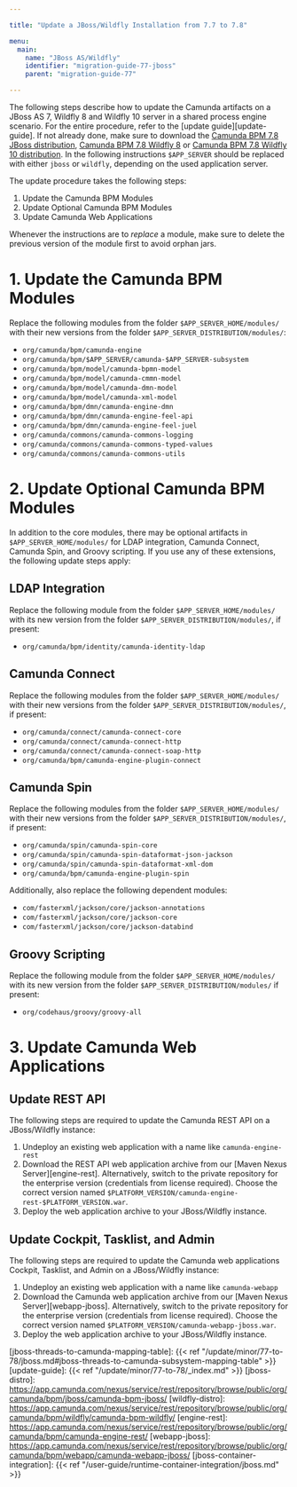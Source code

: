 ```yaml
---

title: "Update a JBoss/Wildfly Installation from 7.7 to 7.8"

menu:
  main:
    name: "JBoss AS/Wildfly"
    identifier: "migration-guide-77-jboss"
    parent: "migration-guide-77"

---
```


The following steps describe how to update the Camunda artifacts on a JBoss AS
7, Wildfly 8 and Wildfly 10 server in a shared process engine scenario. For the entire
procedure, refer to the [update guide][update-guide]. If not
already done, make sure to download the [Camunda BPM 7.8 JBoss distribution](https://downloads.camunda.cloud/release/camunda-bpm/jboss/7.8/), [Camunda BPM 7.8 Wildfly 8](https://downloads.camunda.cloud/release/camunda-bpm/wildfly8/7.8/)
or [Camunda BPM 7.8 Wildfly 10 distribution](https://downloads.camunda.cloud/release/camunda-bpm/wildfly10/7.8/). In the following instructions
`$APP_SERVER` should be replaced with either `jboss` or `wildfly`, depending on
the used application server.

The update procedure takes the following steps:

1. Update the Camunda BPM Modules
2. Update Optional Camunda BPM Modules
3. Update Camunda Web Applications

Whenever the instructions are to *replace* a module, make sure to delete the previous version of the module first to avoid orphan jars.

# 1. Update the Camunda BPM Modules

Replace the following modules from the folder `$APP_SERVER_HOME/modules/` with their new versions from the folder `$APP_SERVER_DISTRIBUTION/modules/`:

* `org/camunda/bpm/camunda-engine`
* `org/camunda/bpm/$APP_SERVER/camunda-$APP_SERVER-subsystem`
* `org/camunda/bpm/model/camunda-bpmn-model`
* `org/camunda/bpm/model/camunda-cmmn-model`
* `org/camunda/bpm/model/camunda-dmn-model`
* `org/camunda/bpm/model/camunda-xml-model`
* `org/camunda/bpm/dmn/camunda-engine-dmn`
* `org/camunda/bpm/dmn/camunda-engine-feel-api`
* `org/camunda/bpm/dmn/camunda-engine-feel-juel`
* `org/camunda/commons/camunda-commons-logging`
* `org/camunda/commons/camunda-commons-typed-values`
* `org/camunda/commons/camunda-commons-utils`

# 2. Update Optional Camunda BPM Modules

In addition to the core modules, there may be optional artifacts in `$APP_SERVER_HOME/modules/` for LDAP integration, Camunda Connect, Camunda Spin, and Groovy scripting.
If you use any of these extensions, the following update steps apply:

## LDAP Integration

Replace the following module from the folder `$APP_SERVER_HOME/modules/` with its new version from the folder `$APP_SERVER_DISTRIBUTION/modules/`, if present:

* `org/camunda/bpm/identity/camunda-identity-ldap`

## Camunda Connect

Replace the following modules from the folder `$APP_SERVER_HOME/modules/` with their new versions from the folder `$APP_SERVER_DISTRIBUTION/modules/`, if present:

* `org/camunda/connect/camunda-connect-core`
* `org/camunda/connect/camunda-connect-http`
* `org/camunda/connect/camunda-connect-soap-http`
* `org/camunda/bpm/camunda-engine-plugin-connect`

## Camunda Spin

Replace the following modules from the folder `$APP_SERVER_HOME/modules/` with their new versions from the folder `$APP_SERVER_DISTRIBUTION/modules/`, if present:

* `org/camunda/spin/camunda-spin-core`
* `org/camunda/spin/camunda-spin-dataformat-json-jackson`
* `org/camunda/spin/camunda-spin-dataformat-xml-dom`
* `org/camunda/bpm/camunda-engine-plugin-spin`

Additionally, also replace the following dependent modules:

* `com/fasterxml/jackson/core/jackson-annotations`
* `com/fasterxml/jackson/core/jackson-core`
* `com/fasterxml/jackson/core/jackson-databind`

## Groovy Scripting

Replace the following module from the folder `$APP_SERVER_HOME/modules/` with its new version from the folder `$APP_SERVER_DISTRIBUTION/modules/` if present:

* `org/codehaus/groovy/groovy-all`


# 3. Update Camunda Web Applications

## Update REST API

The following steps are required to update the Camunda REST API on a JBoss/Wildfly instance:

1. Undeploy an existing web application with a name like `camunda-engine-rest`
2. Download the REST API web application archive from our [Maven Nexus Server][engine-rest]. Alternatively, switch to the private repository for
   the enterprise version (credentials from license required). Choose the correct version named `$PLATFORM_VERSION/camunda-engine-rest-$PLATFORM_VERSION.war`.
3. Deploy the web application archive to your JBoss/Wildfly instance.

## Update Cockpit, Tasklist, and Admin

The following steps are required to update the Camunda web applications Cockpit, Tasklist, and Admin on a JBoss/Wildfly instance:

1. Undeploy an existing web application with a name like `camunda-webapp`
2. Download the Camunda web application archive from our [Maven Nexus Server][webapp-jboss].
   Alternatively, switch to the private repository for the enterprise version (credentials from license required).
   Choose the correct version named `$PLATFORM_VERSION/camunda-webapp-jboss.war`.
3. Deploy the web application archive to your JBoss/Wildfly instance.


[jboss-threads-to-camunda-mapping-table]: {{< ref "/update/minor/77-to-78/jboss.md#jboss-threads-to-camunda-subsystem-mapping-table" >}}
[update-guide]: {{< ref "/update/minor/77-to-78/_index.md" >}}
[jboss-distro]: https://app.camunda.com/nexus/service/rest/repository/browse/public/org/camunda/bpm/jboss/camunda-bpm-jboss/
[wildfly-distro]: https://app.camunda.com/nexus/service/rest/repository/browse/public/org/camunda/bpm/wildfly/camunda-bpm-wildfly/
[engine-rest]: https://app.camunda.com/nexus/service/rest/repository/browse/public/org/camunda/bpm/camunda-engine-rest/
[webapp-jboss]: https://app.camunda.com/nexus/service/rest/repository/browse/public/org/camunda/bpm/webapp/camunda-webapp-jboss/
[jboss-container-integration]: {{< ref "/user-guide/runtime-container-integration/jboss.md" >}}
